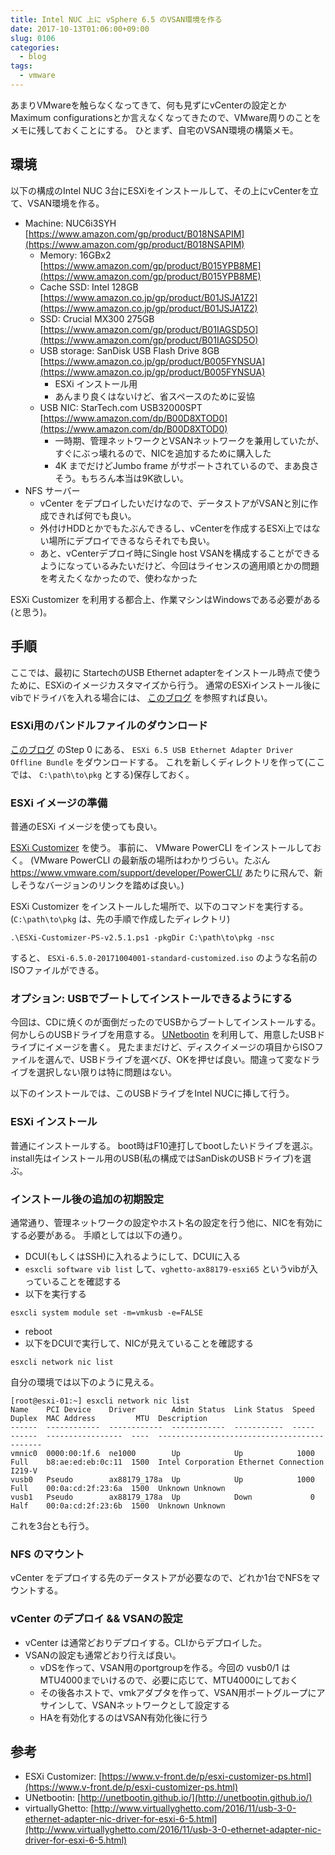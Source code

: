 ```yaml
---
title: Intel NUC 上に vSphere 6.5 のVSAN環境を作る
date: 2017-10-13T01:06:00+09:00
slug: 0106
categories:
  - blog
tags:
  - vmware
---
```



あまりVMwareを触らなくなってきて、何も見ずにvCenterの設定とかMaximum configurationsとか言えなくなってきたので、VMware周りのことをメモに残しておくことにする。
ひとまず、自宅のVSAN環境の構築メモ。

## 環境
以下の構成のIntel NUC 3台にESXiをインストールして、その上にvCenterを立て、VSAN環境を作る。

* Machine: NUC6i3SYH [https://www.amazon.com/gp/product/B018NSAPIM](https://www.amazon.com/gp/product/B018NSAPIM)
    * Memory: 16GBx2 [https://www.amazon.com/gp/product/B015YPB8ME](https://www.amazon.com/gp/product/B015YPB8ME)
    * Cache SSD: Intel 128GB [https://www.amazon.co.jp/gp/product/B01JSJA1Z2](https://www.amazon.co.jp/gp/product/B01JSJA1Z2)
    * SSD: Crucial MX300 275GB [https://www.amazon.com/gp/product/B01IAGSD5O](https://www.amazon.com/gp/product/B01IAGSD5O)
    * USB storage: SanDisk USB Flash Drive 8GB [https://www.amazon.co.jp/gp/product/B005FYNSUA](https://www.amazon.co.jp/gp/product/B005FYNSUA)
        * ESXi インストール用
        * あんまり良くはないけど、省スペースのために妥協
    * USB NIC: StarTech.com USB32000SPT [https://www.amazon.com/dp/B00D8XTOD0](https://www.amazon.com/dp/B00D8XTOD0)
        * 一時期、管理ネットワークとVSANネットワークを兼用していたが、すぐにぶっ壊れるので、NICを追加するために購入した
        * 4K までだけどJumbo frame がサポートされているので、まあ良さそう。もちろん本当は9K欲しい。
* NFS サーバー
    * vCenter をデプロイしたいだけなので、データストアがVSANと別に作成できれば何でも良い。
    * 外付けHDDとかでもたぶんできるし、vCenterを作成するESXi上ではない場所にデプロイできるならそれでも良い。
    * あと、vCenterデプロイ時にSingle host VSANを構成することができるようになっているみたいだけど、今回はライセンスの適用順とかの問題を考えたくなかったので、使わなかった

ESXi Customizer を利用する都合上、作業マシンはWindowsである必要がある(と思う)。

## 手順
ここでは、最初に StartechのUSB Ethernet adapterをインストール時点で使うために、ESXiのイメージカスタマイズから行う。
通常のESXiインストール後にvibでドライバを入れる場合には、 [このブログ](http://www.virtuallyghetto.com/2016/11/usb-3-0-ethernet-adapter-nic-driver-for-esxi-6-5.html) を参照すれば良い。

### ESXi用のバンドルファイルのダウンロード
[このブログ](http://www.virtuallyghetto.com/2016/11/usb-3-0-ethernet-adapter-nic-driver-for-esxi-6-5.html) のStep 0 にある、 `ESXi 6.5 USB Ethernet Adapter Driver Offline Bundle` をダウンロードする。
これを新しくディレクトリを作って(ここでは、 `C:\path\to\pkg` とする)保存しておく。

### ESXi イメージの準備
普通のESXi イメージを使っても良い。

[ESXi Customizer](https://www.v-front.de/p/esxi-customizer-ps.html) を使う。
事前に、 VMware PowerCLI をインストールしておく。
(VMware PowerCLI の最新版の場所はわかりづらい。たぶん https://www.vmware.com/support/developer/PowerCLI/ あたりに飛んで、新しそうなバージョンのリンクを踏めば良い。)

ESXi Customizer をインストールした場所で、以下のコマンドを実行する。
(`C:\path\to\pkg` は、先の手順で作成したディレクトリ)
```
.\ESXi-Customizer-PS-v2.5.1.ps1 -pkgDir C:\path\to\pkg -nsc
```

すると、 `ESXi-6.5.0-20171004001-standard-customized.iso` のような名前のISOファイルができる。

### オプション: USBでブートしてインストールできるようにする

今回は、CDに焼くのが面倒だったのでUSBからブートしてインストールする。
何かしらのUSBドライブを用意する。
[UNetbootin](http://unetbootin.github.io/) を利用して、用意したUSBドライブにイメージを書く。
見たままだけど、ディスクイメージの項目からISOファイルを選んで、USBドライブを選べび、OKを押せば良い。間違って変なドライブを選択しない限りは特に問題はない。

以下のインストールでは、このUSBドライブをIntel NUCに挿して行う。

### ESXi インストール

普通にインストールする。
boot時はF10連打してbootしたいドライブを選ぶ。
install先はインストール用のUSB(私の構成ではSanDiskのUSBドライブ)を選ぶ。

### インストール後の追加の初期設定

通常通り、管理ネットワークの設定やホスト名の設定を行う他に、NICを有効にする必要がある。
手順としては以下の通り。

* DCUI(もしくはSSH)に入れるようにして、DCUIに入る
* `esxcli software vib list` して、`vghetto-ax88179-esxi65` というvibが入っていることを確認する
* 以下を実行する
```
esxcli system module set -m=vmkusb -e=FALSE
```
* reboot
* 以下をDCUIで実行して、NICが見えていることを確認する
```
esxcli network nic list
```

自分の環境では以下のように見える。
```
[root@esxi-01:~] esxcli network nic list
Name    PCI Device    Driver        Admin Status  Link Status  Speed  Duplex  MAC Address         MTU  Description
------  ------------  ------------  ------------  -----------  -----  ------  -----------------  ----  --------------------------------------------
vmnic0  0000:00:1f.6  ne1000        Up            Up            1000  Full    b8:ae:ed:eb:0c:11  1500  Intel Corporation Ethernet Connection I219-V
vusb0   Pseudo        ax88179_178a  Up            Up            1000  Full    00:0a:cd:2f:23:6a  1500  Unknown Unknown
vusb1   Pseudo        ax88179_178a  Up            Down             0  Half    00:0a:cd:2f:23:6b  1500  Unknown Unknown
```

これを3台とも行う。

### NFS のマウント

vCenter をデプロイする先のデータストアが必要なので、どれか1台でNFSをマウントする。

### vCenter のデプロイ && VSANの設定

* vCenter は通常どおりデプロイする。CLIからデプロイした。
* VSANの設定も通常どおり行えば良い。
    * vDSを作って、VSAN用のportgroupを作る。今回の vusb0/1 はMTU4000までいけるので、必要に応じて、MTU4000にしておく
    * その後各ホストで、vmkアダプタを作って、VSAN用ポートグループにアサインして、VSANネットワークとして設定する
    * HAを有効化するのはVSAN有効化後に行う


## 参考
* ESXi Customizer: [https://www.v-front.de/p/esxi-customizer-ps.html](https://www.v-front.de/p/esxi-customizer-ps.html)
* UNetbootin: [http://unetbootin.github.io/](http://unetbootin.github.io/)
* virtuallyGhetto: [http://www.virtuallyghetto.com/2016/11/usb-3-0-ethernet-adapter-nic-driver-for-esxi-6-5.html](http://www.virtuallyghetto.com/2016/11/usb-3-0-ethernet-adapter-nic-driver-for-esxi-6-5.html)
